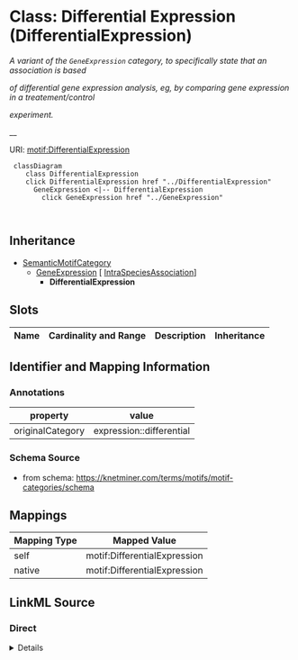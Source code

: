 

# Class: Differential Expression (DifferentialExpression) 


_A variant of the `GeneExpression` category, to specifically state that an association is based_

_of differential gene expression analysis, eg, by comparing gene expression in a treatement/control_

_experiment._

__





URI: [motif:DifferentialExpression](https://knetminer.com/terms/motifs/motif-categories/DifferentialExpression)






```mermaid
 classDiagram
    class DifferentialExpression
    click DifferentialExpression href "../DifferentialExpression"
      GeneExpression <|-- DifferentialExpression
        click GeneExpression href "../GeneExpression"
      
      
```





## Inheritance
* [SemanticMotifCategory](SemanticMotifCategory.md)
    * [GeneExpression](GeneExpression.md) [ [IntraSpeciesAssociation](IntraSpeciesAssociation.md)]
        * **DifferentialExpression**



## Slots

| Name | Cardinality and Range | Description | Inheritance |
| ---  | --- | --- | --- |









## Identifier and Mapping Information





### Annotations

| property | value |
| --- | --- |
| originalCategory | expression::differential |




### Schema Source


* from schema: https://knetminer.com/terms/motifs/motif-categories/schema




## Mappings

| Mapping Type | Mapped Value |
| ---  | ---  |
| self | motif:DifferentialExpression |
| native | motif:DifferentialExpression |







## LinkML Source

<!-- TODO: investigate https://stackoverflow.com/questions/37606292/how-to-create-tabbed-code-blocks-in-mkdocs-or-sphinx -->

### Direct

<details>
```yaml
name: DifferentialExpression
annotations:
  originalCategory:
    tag: originalCategory
    value: expression::differential
description: 'A variant of the `GeneExpression` category, to specifically state that
  an association is based

  of differential gene expression analysis, eg, by comparing gene expression in a
  treatement/control

  experiment.

  '
title: Differential Expression
notes:
- 'original category no: 2.1'
from_schema: https://knetminer.com/terms/motifs/motif-categories/schema
is_a: GeneExpression

```
</details>

### Induced

<details>
```yaml
name: DifferentialExpression
annotations:
  originalCategory:
    tag: originalCategory
    value: expression::differential
description: 'A variant of the `GeneExpression` category, to specifically state that
  an association is based

  of differential gene expression analysis, eg, by comparing gene expression in a
  treatement/control

  experiment.

  '
title: Differential Expression
notes:
- 'original category no: 2.1'
from_schema: https://knetminer.com/terms/motifs/motif-categories/schema
is_a: GeneExpression

```
</details>